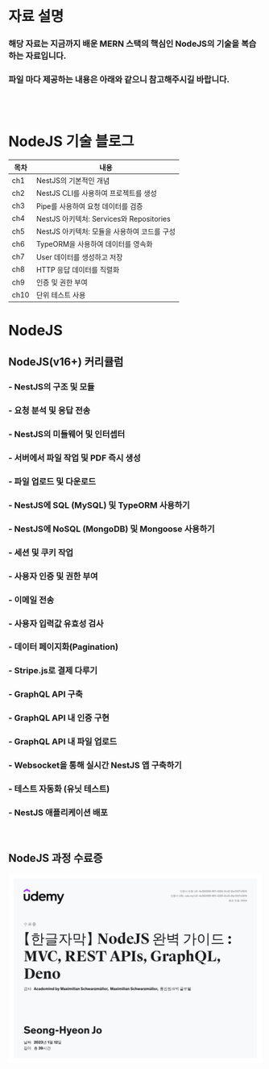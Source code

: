 # 자료 설명

### 해당 자료는 지금까지 배운 MERN 스택의 핵심인 NodeJS의 기술을 복습하는 자료입니다.

### 파일 마다 제공하는 내용은 아래와 같으니 참고해주시길 바랍니다.

<br/>
<br/>

# NodeJS 기술 블로그

| 목차 | 내용                                         |
| ---- | -------------------------------------------- |
| ch1  | NestJS의 기본적인 개념                       |
| ch2  | NestJS CLI를 사용하여 프로젝트를 생성        |
| ch3  | Pipe를 사용하여 요청 데이터를 검증           |
| ch4  | NestJS 아키텍처: Services와 Repositories     |
| ch5  | NestJS 아키텍처: 모듈을 사용하여 코드를 구성 |
| ch6  | TypeORM을 사용하여 데이터를 영속화           |
| ch7  | User 데이터를 생성하고 저장                  |
| ch8  | HTTP 응답 데이터를 직렬화                    |
| ch9  | 인증 및 권한 부여                            |
| ch10 | 단위 테스트 사용                             |

# NodeJS

## NodeJS(v16+) 커리큘럼

### - NestJS의 구조 및 모듈

### - 요청 분석 및 응답 전송

### - NestJS의 미들웨어 및 인터셉터

### - 서버에서 파일 작업 및 PDF 즉시 생성

### - 파일 업로드 및 다운로드

### - NestJS에 SQL (MySQL) 및 TypeORM 사용하기

### - NestJS에 NoSQL (MongoDB) 및 Mongoose 사용하기

### - 세션 및 쿠키 작업

### - 사용자 인증 및 권한 부여

### - 이메일 전송

### - 사용자 입력값 유효성 검사

### - 데이터 페이지화(Pagination)

### - Stripe.js로 결제 다루기

### - GraphQL API 구축

### - GraphQL API 내 인증 구현

### - GraphQL API 내 파일 업로드

### - Websocket을 통해 실시간 NestJS 앱 구축하기

### - 테스트 자동화 (유닛 테스트)

### - NestJS 애플리케이션 배포

<br/>

## NodeJS 과정 수료증

<img src="./img/udemy_node.jpg">
<br/>
<br/>
